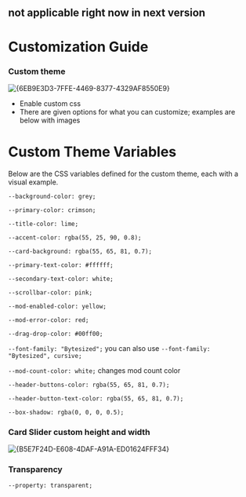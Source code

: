 ## not applicable right now in next version



# Customization Guide

### Custom theme
![{6EB9E3D3-7FFE-4469-8377-4329AF8550E9}](https://github.com/user-attachments/assets/988b0f3b-29b3-4e55-9748-0a76a679691c)

- Enable custom css
- There are given options for what you can customize; examples are below with images

# Custom Theme Variables

Below are the CSS variables defined for the custom theme, each with a visual example.

<code>--background-color: grey;</code>

<code>--primary-color: crimson;</code>

<code>--title-color: lime;</code>

<code>--accent-color: rgba(55, 25, 90, 0.8);</code>

<code>--card-background: rgba(55, 65, 81, 0.7);</code>

<code>--primary-text-color: #ffffff;</code>

<code>--secondary-text-color: white;</code>

<code>--scrollbar-color: pink;</code>

<code>--mod-enabled-color: yellow;</code>

<code>--mod-error-color: red;</code>

<code>--drag-drop-color: #00ff00;</code>

<code>--font-family: "Bytesized";</code> you can also use <code>--font-family: "Bytesized", cursive;</code>

<code>--mod-count-color: white;</code> changes mod count color

<code>--header-buttons-color: rgba(55, 65, 81, 0.7);</code>

<code>--header-button-text-color: rgba(55, 65, 81, 0.7);</code>

<code>--box-shadow: rgba(0, 0, 0, 0.5);</code>

### Card Slider custom height and width

![{B5E7F24D-E608-4DAF-A91A-ED01624FFF34}](https://github.com/user-attachments/assets/0d3ff467-fbcf-4eff-8f6f-354c553884cf)


### Transparency

<code>--property: transparent;</code>








